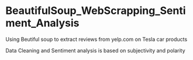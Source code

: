 # BeautifulSoup_WebScrapping_Sentiment_Analysis
Using Beutiful soup to extract reviews from yelp.com on Tesla	car products

Data Cleaning and Sentiment analysis is based on subjectivity and polarity
